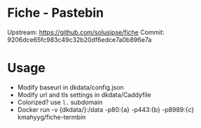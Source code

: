 # Fiche - Pastebin

Upstream: https://github.com/solusipse/fiche 
Commit: 9206dce65fc983c49c32b20df6edce7a0b896e7a

# Usage

- Modify baseurl in dkdata/config.json
- Modify url and tls settings in dkdata/Caddyfile
- Colorized? use `l.` subdomain
- Docker run -v {dkdata/}:/data -p80:{a} -p443:{b} -p8989:{c} kmahyyg/fiche-termbin


